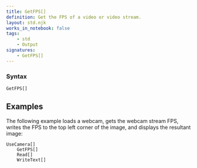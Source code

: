 ```yaml
---
title: GetFPS[]
definition: Get the FPS of a video or video stream.
layout: std.njk
works_in_notebook: false
tags:
    - std
    - Output
signatures:
    - GetFPS[]
---
```


### Syntax

```
GetFPS[]
```

## Examples

The following example loads a webcam, gets the webcam stream FPS, writes the FPS to the top left corner of the image, and displays the resultant image:

```
UseCamera[]
    GetFPS[]
    Read[]
    WriteText[]
```
